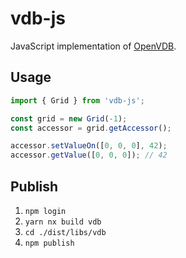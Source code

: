 # vdb-js

JavaScript implementation of [OpenVDB](https://www.openvdb.org/).

## Usage

```typescript
import { Grid } from 'vdb-js';

const grid = new Grid(-1);
const accessor = grid.getAccessor();

accessor.setValueOn([0, 0, 0], 42);
accessor.getValue([0, 0, 0]); // 42
```

## Publish

1. `npm login`
2. `yarn nx build vdb`
3. `cd ./dist/libs/vdb`
4. `npm publish`
